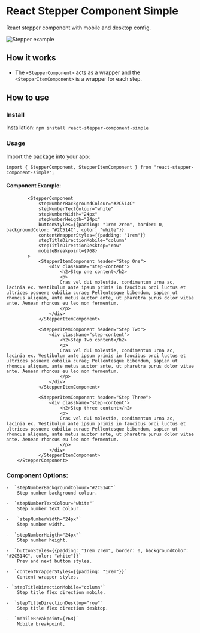 # React Stepper Component Simple

React stepper component with mobile and desktop config.

![Stepper example](https://raw.githubusercontent.com/RickyGoacher/react-popup-component-simple/main/assets/images/stepper-component-example.gif)

## How it works

- The `<StepperComponent>` acts as a wrapper and the `<StepperItemComponent>` is a wrapper for each step.

## How to use

### Install

Installation: `npm install react-stepper-component-simple`

### Usage

Import the package into your app:

`import { StepperComponent, StepperItemComponent } from "react-stepper-component-simple";`

#### Component Example:
```
        <StepperComponent 
            stepNumberBackgroundColour="#2C514C" 
            stepNumberTextColour="white" 
            stepNumberWidth="24px"
            stepNumberHeigth="24px"
            buttonStyles={{padding: "1rem 2rem", border: 0, backgroundColor: "#2C514C", color: "white"}}
            contentWrapperStyles={{padding: "1rem"}}
            stepTitleDirectionMobile="column"
            stepTitleDirectionDesktop="row"
            mobileBreakpoint={768}
        >
            <StepperItemComponent header="Step One">
                <div className="step-content">
                    <h2>Step one content</h2>
                    <p>
                    Cras vel dui molestie, condimentum urna ac, lacinia ex. Vestibulum ante ipsum primis in faucibus orci luctus et ultrices posuere cubilia curae; Pellentesque bibendum, sapien ut rhoncus aliquam, ante metus auctor ante, ut pharetra purus dolor vitae ante. Aenean rhoncus eu leo non fermentum.
                    </p>
                </div>
            </StepperItemComponent>

            <StepperItemComponent header="Step Two">
                <div className="step-content">
                    <h2>Step Two content</h2>
                    <p>
                    Cras vel dui molestie, condimentum urna ac, lacinia ex. Vestibulum ante ipsum primis in faucibus orci luctus et ultrices posuere cubilia curae; Pellentesque bibendum, sapien ut rhoncus aliquam, ante metus auctor ante, ut pharetra purus dolor vitae ante. Aenean rhoncus eu leo non fermentum.
                    </p>
                </div>
            </StepperItemComponent>

            <StepperItemComponent header="Step Three">
                <div className="step-content">
                    <h2>Step three content</h2>
                    <p>
                    Cras vel dui molestie, condimentum urna ac, lacinia ex. Vestibulum ante ipsum primis in faucibus orci luctus et ultrices posuere cubilia curae; Pellentesque bibendum, sapien ut rhoncus aliquam, ante metus auctor ante, ut pharetra purus dolor vitae ante. Aenean rhoncus eu leo non fermentum.
                    </p>
                </div>
            </StepperItemComponent> 
    </StepperComponent>   
```
### Component Options:

    -  `stepNumberBackgroundColour="#2C514C"`
        Step number background colour.

    -  `stepNumberTextColour="white"`
        Step number text colour.

    -   `stepNumberWidth="24px"` 
        Step number width.

    -  `stepNumberHeigth="24px"`
        Step number height.

    -  `buttonStyles={{padding: "1rem 2rem", border: 0, backgroundColor: "#2C514C", color: "white"}}`
        Prev and next button styles.

    -  `contentWrapperStyles={{padding: "1rem"}}`
        Content wrapper styles.

    - `stepTitleDirectionMobile="column"`
        Step title flex direction mobile.

    -  `stepTitleDirectionDesktop="row"`
        Step title flex direction desktop.

    -  `mobileBreakpoint={768}`
        Mobile breakpoint.